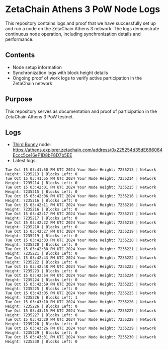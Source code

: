 # ZetaChain Athens 3 PoW Node Logs
This repository contains logs and proof that we have successfully set up and run a node on the ZetaChain Athens 3 network. The logs demonstrate continuous node operation, including synchronization details and performance.

## Contents
- Node setup information
- Synchronization logs with block height details
- Ongoing proof of work logs to verify active participation in the ZetaChain network

## Purpose
This repository serves as documentation and proof of participation in the ZetaChain Athens 3 PoW testnet.

## Logs

- [Third Bunny](https://thirdbunny.xyz/) node: https://athens.explorer.zetachain.com/address/0x225254d35dE666064Eccc5ce16eF1D8bF8D7b5EE
- Latest logs:
```
Tue Oct 15 03:41:50 PM UTC 2024 Your Node Height: 7235213 | Network Height: 7235213 | Blocks Left: 0
Tue Oct 15 03:41:55 PM UTC 2024 Your Node Height: 7235214 | Network Height: 7235214 | Blocks Left: 0
Tue Oct 15 03:42:01 PM UTC 2024 Your Node Height: 7235215 | Network Height: 7235215 | Blocks Left: 0
Tue Oct 15 03:42:06 PM UTC 2024 Your Node Height: 7235216 | Network Height: 7235216 | Blocks Left: 0
Tue Oct 15 03:42:11 PM UTC 2024 Your Node Height: 7235216 | Network Height: 7235216 | Blocks Left: 0
Tue Oct 15 03:42:17 PM UTC 2024 Your Node Height: 7235217 | Network Height: 7235217 | Blocks Left: 0
Tue Oct 15 03:42:22 PM UTC 2024 Your Node Height: 7235218 | Network Height: 7235218 | Blocks Left: 0
Tue Oct 15 03:42:27 PM UTC 2024 Your Node Height: 7235219 | Network Height: 7235219 | Blocks Left: 0
Tue Oct 15 03:42:33 PM UTC 2024 Your Node Height: 7235220 | Network Height: 7235220 | Blocks Left: 0
Tue Oct 15 03:42:38 PM UTC 2024 Your Node Height: 7235221 | Network Height: 7235221 | Blocks Left: 0
Tue Oct 15 03:42:43 PM UTC 2024 Your Node Height: 7235222 | Network Height: 7235222 | Blocks Left: 0
Tue Oct 15 03:42:48 PM UTC 2024 Your Node Height: 7235223 | Network Height: 7235223 | Blocks Left: 0
Tue Oct 15 03:42:54 PM UTC 2024 Your Node Height: 7235224 | Network Height: 7235224 | Blocks Left: 0
Tue Oct 15 03:42:59 PM UTC 2024 Your Node Height: 7235225 | Network Height: 7235225 | Blocks Left: 0
Tue Oct 15 03:43:05 PM UTC 2024 Your Node Height: 7235225 | Network Height: 7235226 | Blocks Left: 1
Tue Oct 15 03:43:10 PM UTC 2024 Your Node Height: 7235226 | Network Height: 7235226 | Blocks Left: 0
Tue Oct 15 03:43:15 PM UTC 2024 Your Node Height: 7235227 | Network Height: 7235227 | Blocks Left: 0
Tue Oct 15 03:43:20 PM UTC 2024 Your Node Height: 7235228 | Network Height: 7235228 | Blocks Left: 0
Tue Oct 15 03:43:26 PM UTC 2024 Your Node Height: 7235229 | Network Height: 7235229 | Blocks Left: 0
Tue Oct 15 03:43:31 PM UTC 2024 Your Node Height: 7235230 | Network Height: 7235230 | Blocks Left: 0
```
